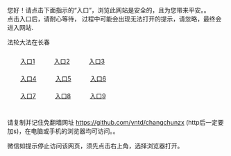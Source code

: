 您好！请点击下面指示的“入口”，浏览此网站是安全的，且为您带来平安。。 <br/>
点击入口后，请耐心等待， 过程中可能会出现无法打开的提示，请忽略，最终会进入网站. </br>

法轮大法在长春<br/>
<div style="padding:10px"><a style="margin:20px" target="_blank" href="https://d1u8ps4cs2ddkv.cloudfront.net/2Qpsp?yjomxnkw" id="ccLink1" rel="nofollow">入口1</a> <a target="_blank" style="margin:20px" href="https://d3gmcg0dkyzqdc.cloudfront.net/2Qpsp?ccqfkbzz" id="ccLink2" rel="nofollow">入口2</a> <a style="margin:20px" target="_blank" href="https://d380w76kzrdi73.cloudfront.net/2Qpsp?elzwuhd" id="ccLink3" rel="nofollow">入口3</a></div>

<div style="padding:10px" ><a style="margin:20px" target="_blank" href="https://d1u8ps4cs2ddkv.cloudfront.net/2Qpsp?yjomxnkw" id="ccLink4" rel="nofollow">入口4</a> <a style="margin:20px" href="https://d3gmcg0dkyzqdc.cloudfront.net/2Qpsp?ccqfkbzz" target="_blank" id="ccLink5" rel="nofollow">入口5</a> <a style="margin:20px" href="https://d380w76kzrdi73.cloudfront.net/2Qpsp?elzwuhd" target="_blank" id="ccLink6" rel="nofollow">入口6</a></div>

<div style="padding:10px"><a style="margin:20px" target="_blank" href="https://d1u8ps4cs2ddkv.cloudfront.net/2Qpsp?yjomxnkw" id="ccLink7" rel="nofollow">入口7</a> <a style="margin:20px" href="https://d3gmcg0dkyzqdc.cloudfront.net/2Qpsp?ccqfkbzz" target="_blank" id="ccLink8" rel="nofollow">入口8</a> <a style="margin:20px" target="_blank" href="https://d380w76kzrdi73.cloudfront.net/2Qpsp?elzwuhd" id="ccLink9" rel="nofollow">入口9</a></div>

<br/>



请复制并记住免翻墙网址 https://github.com/yntd/changchunzx (http后一定要加s)，在电脑或手机的浏览器均可访问。。<br/>

微信如提示停止访问该网页，须先点击右上角，选择浏览器打开。
